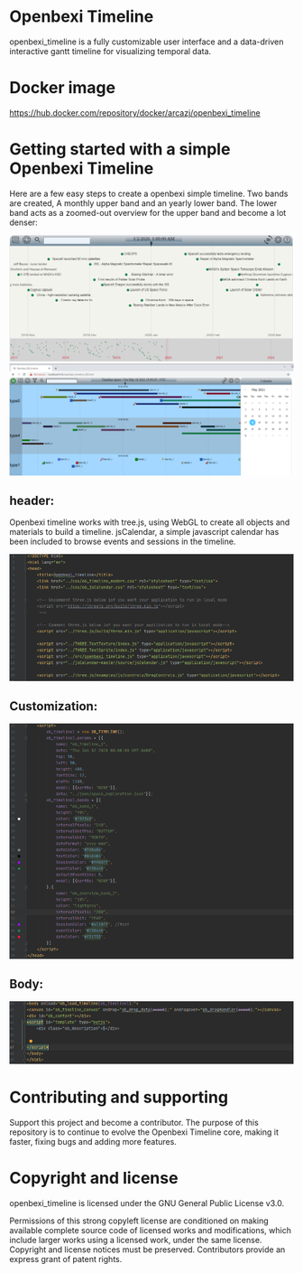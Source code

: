 # Openbexi Timeline
openbexi_timeline is a fully customizable user interface and a data-driven interactive gantt timeline for visualizing temporal data.

# Docker image
https://hub.docker.com/repository/docker/arcazj/openbexi_timeline

# Getting started with a simple Openbexi Timeline 
Here are a few easy steps to create a openbexi simple timeline. 
Two bands are created, A monthly upper band and an yearly lower band. The lower band acts as a zoomed-out overview for the upper band and become a lot denser:

<img src="https://raw.githubusercontent.com/arcazj/openbexi_timeline/master/doc/openbexi_timeline_space_exploration.PNG" />
<img src="https://raw.githubusercontent.com/arcazj/openbexi_timeline/master/doc/openbexi_timeline_example.PNG" />

## header:
Openbexi timeline works with tree.js, using WebGL to create all objects and materials to build a timeline. 
jsCalendar, a simple javascript calendar has been included to browse events and sessions in the timeline.

<img src="https://raw.githubusercontent.com/arcazj/openbexi_timeline/master/doc/openbexi_timeline_space_exploration_header.PNG" />

## Customization:

<img src="https://raw.githubusercontent.com/arcazj/openbexi_timeline/master/doc/openbexi_timeline_space_exploration_configuration.PNG" />

## Body:

<img src="https://raw.githubusercontent.com/arcazj/openbexi_timeline/master/doc/openbexi_timeline_space_exploration_body.PNG" />

# Contributing and supporting
Support this project and become a contributor.
The purpose of this repository is to continue to evolve the Openbexi Timeline core, making it faster, fixing bugs and adding more features. 

# Copyright and license
openbexi_timeline is licensed under the GNU General Public License v3.0.

Permissions of this strong copyleft license are conditioned on making available complete source code of licensed works and modifications, which include larger works using a licensed work, under the same license. Copyright and license notices must be preserved. Contributors provide an express grant of patent rights.
